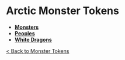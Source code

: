 # Arctic Monster Tokens
- **[Monsters](https://github.com/acodcha/DnD5eCompanion/tree/main/tokens/monsters/arctic/monsters)**
- **[Peoples](https://github.com/acodcha/DnD5eCompanion/tree/main/tokens/monsters/arctic/peoples)**
- **[White Dragons](https://github.com/acodcha/DnD5eCompanion/tree/main/tokens/monsters/arctic/dragons_white)**

[< Back to Monster Tokens](../README.md#monster-tokens)
